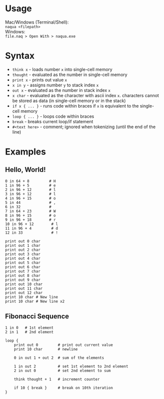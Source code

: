 # Usage
Mac/Windows (Terminal/Shell):  
`naqua <filepath>`  
Windows:  
`file.naq > Open With > naqua.exe`

# Syntax
* `think x` - loads number `x` into single-cell memory
* `thought` - evaluated as the number in single-cell memory
* `print x` - prints out value `x`
* `x in y` - assigns number `y` to stack index `x`
* `out x` - evaluated as the number in stack index `x`
* `x char` - evaluated as the character with ascii index `x`. characters cannot be stored as data (in single-cell memory or in the stack)
* `if x { ... }` - runs code within braces if `x` is equivalent to the single-cell memory
* `loop { ... }` - loops code within braces
* `break` - breaks current loop/if statement
* `#<text here>` - comment; ignored when tokenizing (until the end of the line)

# Examples
## Hello, World!
```
0 in 64 + 8         # H
1 in 96 + 5         # e
2 in 96 + 12        # l
3 in 96 + 12        # l
4 in 96 + 15        # o
5 in 44             # ,
6 in 32             #  
7 in 64 + 23        # W
8 in 96 + 15        # o
9 in 96 + 18        # r
10 in 96 + 12        # l
11 in 96 + 4         # d
12 in 33             # !

print out 0 char
print out 1 char
print out 2 char
print out 3 char
print out 4 char
print out 5 char
print out 6 char
print out 7 char
print out 8 char
print out 9 char
print out 10 char
print out 11 char
print out 12 char
print 10 char # New line
print 10 char # New line x2
```
## Fibonacci Sequence
```
1 in 0   # 1st element
2 in 1   # 2nd element

loop {
    print out 0         # print out current value
    print 10 char       # newline

    0 in out 1 + out 2  # sum of the elements

    1 in out 2          # set 1st element to 2nd element
    2 in out 0          # set 2nd element to sum

    think thought + 1   # increment counter

    if 10 { break }     # break on 10th iteration
}
```
